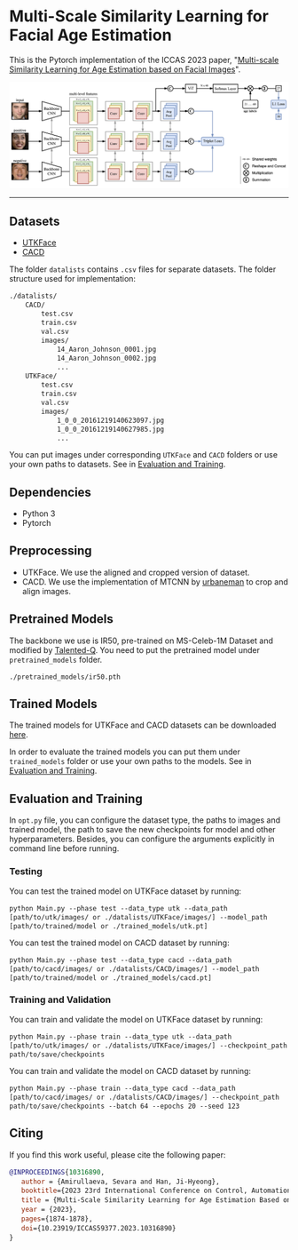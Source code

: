 
# Multi-Scale Similarity Learning for Facial Age Estimation

This is the Pytorch implementation of the ICCAS 2023 paper, "[Multi-scale Similarity Learning for Age Estimation based on Facial Images](https://ieeexplore.ieee.org/document/10316890)".

<p align="center">
    <img src="images/architecture.png" width="700">
</p>

---

## Datasets
- [UTKFace](https://susanqq.github.io/UTKFace/)
- [CACD](https://bcsiriuschen.github.io/CARC/)

The folder `datalists` contains `.csv` files for separate datasets. The folder structure used for implementation:
```
./datalists/
    CACD/
        test.csv
        train.csv
        val.csv
        images/
            14_Aaron_Johnson_0001.jpg
            14_Aaron_Johnson_0002.jpg
            ...
    UTKFace/
        test.csv
        train.csv
        val.csv
        images/ 
            1_0_0_20161219140623097.jpg
            1_0_0_20161219140627985.jpg
            ...
```
You can put images under corresponding `UTKFace` and `CACD` folders or use your own paths to datasets. See in [Evaluation and Training](#evaluation-and-training).


## Dependencies 
- Python 3
- Pytorch


## Preprocessing
- UTKFace. We use the aligned and cropped version of dataset.
- CACD. We use the implementation of MTCNN by [urbaneman](https://github.com/urbaneman/Face_crop_align_mtcnn) to crop and align images.


## Pretrained Models
The backbone we use is IR50, pre-trained on MS-Celeb-1M Dataset and modified by [Talented-Q](https://github.com/Talented-Q/POSTER_V2). You need to put the pretrained model under `pretrained_models` folder.
```
./pretrained_models/ir50.pth
```


## Trained Models
The trained models for UTKFace and CACD datasets can be downloaded [here](https://drive.google.com/drive/folders/1lAF4bkE7U6dpUmkdhqUV1Tw6LCbbbNgD?usp=sharing). 

In order to evaluate the trained models you can put them under `trained_models` folder or use your own paths to the models. See in [Evaluation and Training](#evaluation-and-training).


## Evaluation and Training 
In `opt.py` file, you can configure the dataset type, the paths to images and trained model, the path to save the new checkpoints for model and other hyperparameters. Besides, you can configure the arguments explicitly in command line before running. 
### Testing
You can test the trained model on UTKFace dataset by running:
```
python Main.py --phase test --data_type utk --data_path [path/to/utk/images/ or ./datalists/UTKFace/images/] --model_path [path/to/trained/model or ./trained_models/utk.pt]
```
You can test the trained model on CACD dataset by running:
```
python Main.py --phase test --data_type cacd --data_path [path/to/cacd/images/ or ./datalists/CACD/images/] --model_path [path/to/trained/model or ./trained_models/cacd.pt]
```
### Training and Validation
You can train and validate the model on UTKFace dataset by running:
```
python Main.py --phase train --data_type utk --data_path [path/to/utk/images/ or ./datalists/UTKFace/images/] --checkpoint_path path/to/save/checkpoints
```
You can train and validate the model on CACD dataset by running:
```
python Main.py --phase train --data_type cacd --data_path [path/to/cacd/images/ or ./datalists/CACD/images/] --checkpoint_path path/to/save/checkpoints --batch 64 --epochs 20 --seed 123 
```
## Citing
If you find this work useful, please cite the following paper:
```bibtex
@INPROCEEDINGS{10316890,
   author = {Amirullaeva, Sevara and Han, Ji-Hyeong},
   booktitle={2023 23rd International Conference on Control, Automation and Systems (ICCAS)}, 
   title = {Multi-Scale Similarity Learning for Age Estimation Based on Facial Images},
   year = {2023},
   pages={1874-1878},
   doi={10.23919/ICCAS59377.2023.10316890}
}
```



